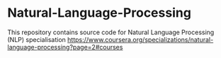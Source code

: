 # Natural-Language-Processing
This repository contains source code for Natural Language Processing (NLP) specialisation
https://www.coursera.org/specializations/natural-language-processing?page=2#courses
